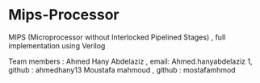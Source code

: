 # Mips-Processor
MIPS (Microprocessor without Interlocked Pipelined Stages) , full implementation using Verilog


Team members : 
Ahmed Hany Abdelaziz , email: Ahmed.hanyabdelaziz 1, github : ahmedhany13
Moustafa mahmoud , github : mostafamhmod
